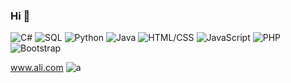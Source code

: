 ### Hi 👋
![C#](https://img.shields.io/badge/C%23-50%25-blue)
![SQL](https://img.shields.io/badge/SQL-90%25-pink)
![Python](https://img.shields.io/badge/Python-50%25-gold)
![Java](https://img.shields.io/badge/Java-50%25-orange)
![HTML/CSS](https://img.shields.io/badge/HTML/CSS-90%25-aliceblue)
![JavaScript](https://img.shields.io/badge/JavaScript-50%25-yellow)
![PHP](https://img.shields.io/badge/PHP-50%25-darkblue)
![Bootstrap](https://img.shields.io/badge/Bootstrap-50%25-purple)

<a>www.ali.com</a>
 ![a](https://github.githubassets.com/assets/mona-loading-dark-7701a7b97370.gif)
<!--
**adko1396/adko1396** is a ✨ _special_ ✨ repository because its `README.md` (this file) appears on your GitHub profile.

Here are some ideas to get you started:

- 🔭 I’m currently working on ...
- 🌱 I’m currently learning ...
- 👯 I’m looking to collaborate on ...
- 🤔 I’m looking for help with ...
- 💬 Ask me about ...
- 📫 How to reach me: ...
- 😄 Pronouns: ...
- ⚡ Fun fact: ...




-->
